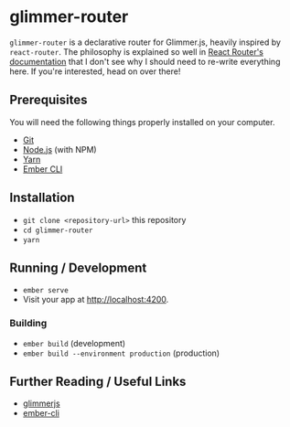 # glimmer-router

`glimmer-router` is a declarative router for Glimmer.js, heavily inspired by `react-router`. The philosophy is explained so well in [React Router's documentation](https://reacttraining.com/react-router/core/guides/philosophy) that I don't see why I should need to re-write everything here. If you're interested, head on over there!

## Prerequisites

You will need the following things properly installed on your computer.

* [Git](https://git-scm.com/)
* [Node.js](https://nodejs.org/) (with NPM)
* [Yarn](https://yarnpkg.com/en/)
* [Ember CLI](https://ember-cli.com/)

## Installation

* `git clone <repository-url>` this repository
* `cd glimmer-router`
* `yarn`

## Running / Development

* `ember serve`
* Visit your app at [http://localhost:4200](http://localhost:4200).

### Building

* `ember build` (development)
* `ember build --environment production` (production)

## Further Reading / Useful Links

* [glimmerjs](http://github.com/tildeio/glimmer/)
* [ember-cli](https://ember-cli.com/)
